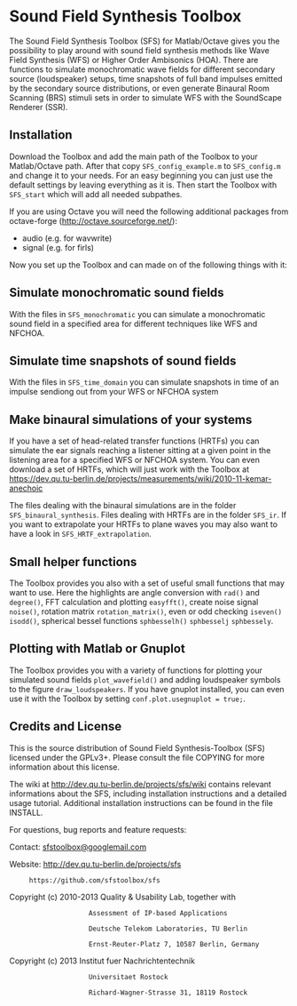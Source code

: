 Sound Field Synthesis Toolbox
=============================

The Sound Field Synthesis Toolbox (SFS) for Matlab/Octave gives you the
possibility to play around with sound field synthesis methods like Wave Field
Synthesis (WFS) or Higher Order Ambisonics (HOA). There are functions to
simulate monochromatic wave fields for different secondary source
(loudspeaker) setups, time snapshots of full band impulses emitted by the
secondary source distributions, or even generate Binaural Room Scanning (BRS)
stimuli sets in order to simulate WFS with the SoundScape Renderer (SSR).


Installation
------------

Download the Toolbox and add the main path of the Toolbox to your Matlab/Octave
path. After that copy <code>SFS_config_example.m</code> to
<code>SFS_config.m</code> and change it to your needs. For an easy beginning you
can just use the default settings by leaving everything as it is.
Then start the Toolbox with <code>SFS_start</code> which will add all needed
subpathes.

If you are using Octave you will need the following additional packages from 
octave-forge (http://octave.sourceforge.net/):
* audio (e.g. for wavwrite)
* signal (e.g. for firls)

Now you set up the Toolbox and can made on of the following things with it:


Simulate monochromatic sound fields
-----------------------------------

With the files in <code>SFS_monochromatic</code> you can simulate a
monochromatic sound field in a specified area for different techniques like WFS
and NFCHOA.


Simulate time snapshots of sound fields
---------------------------------------

With the files in <code>SFS_time_domain</code> you can simulate snapshots in
time of an impulse sendiong out from your WFS or NFCHOA system


Make binaural simulations of your systems
-----------------------------------------

If you have a set of head-related transfer functions (HRTFs) you can simulate
the ear signals reaching a listener sitting at a given point in the listening
area for a specified WFS or NFCHOA system.
You can even download a set of HRTFs, which will just work with the Toolbox at 
https://dev.qu.tu-berlin.de/projects/measurements/wiki/2010-11-kemar-anechoic

The files dealing with the binaural simulations are in the folder
<code>SFS_binaural_synthesis</code>. Files dealing with HRTFs are in the folder
<code>SFS_ir</code>. If you want to extrapolate your HRTFs to plane waves you
may also want to have a look in <code>SFS_HRTF_extrapolation</code>.


Small helper functions
----------------------

The Toolbox provides you also with a set of useful small functions that may want
to use. Here the highlights are angle conversion with <code>rad()</code> and
<code>degree()</code>, FFT calculation and plotting <code>easyfft()</code>,
create noise signal <code>noise()</code>, rotation matrix
<code>rotation_matrix()</code>, even or odd checking <code>iseven()</code>
<code>isodd()</code>, spherical bessel functions <code>sphbesselh()</code>
<code>sphbesselj</code> <code>sphbessely</code>.


Plotting with Matlab or Gnuplot
-------------------------------

The Toolbox provides you with a variety of functions for plotting your simulated
sound fields <code>plot_wavefield()</code> and adding loudspeaker symbols to the
figure <code>draw_loudspeakers</code>. If you have gnuplot installed, you can
even use it with the Toolbox by setting <code>conf.plot.usegnuplot =
true;</code>.


Credits and License
-------------------

This is the source distribution of Sound Field Synthesis-Toolbox (SFS) licensed
under the GPLv3+. Please consult the file COPYING for more information about
this license.
 
The wiki at http://dev.qu.tu-berlin.de/projects/sfs/wiki contains relevant
informations about the SFS, including installation instructions and a detailed
usage tutorial. Additional installation instructions can be found in the file
INSTALL.

For questions, bug reports and feature requests:

Contact: sfstoolbox@googlemail.com


Website: http://dev.qu.tu-berlin.de/projects/sfs

         https://github.com/sfstoolbox/sfs


Copyright (c) 2010-2013 Quality & Usability Lab, together with

                        Assessment of IP-based Applications

                        Deutsche Telekom Laboratories, TU Berlin

                        Ernst-Reuter-Platz 7, 10587 Berlin, Germany


Copyright (c) 2013      Institut fuer Nachrichtentechnik

                        Universitaet Rostock

                        Richard-Wagner-Strasse 31, 18119 Rostock

